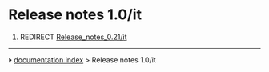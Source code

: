 # Release notes 1.0/it
1.  REDIRECT [Release_notes_0.21/it](Release_notes_0.21/it.md)



---
⏵ [documentation index](../README.md) > Release notes 1.0/it
